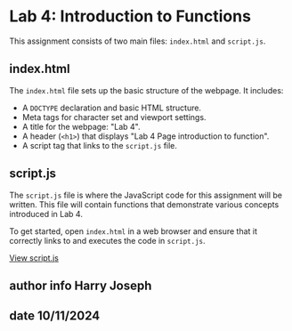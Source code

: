 # Lab 4: Introduction to Functions

This assignment consists of two main files: `index.html` and `script.js`.

## index.html

The `index.html` file sets up the basic structure of the webpage. It includes:

- A `DOCTYPE` declaration and basic HTML structure.
- Meta tags for character set and viewport settings.
- A title for the webpage: "Lab 4".
- A header (`<h1>`) that displays "Lab 4 Page introduction to function".
- A script tag that links to the `script.js` file.

## script.js

The `script.js` file is where the JavaScript code for this assignment will be written. This file will contain functions that demonstrate various concepts introduced in Lab 4.

To get started, open `index.html` in a web browser and ensure that it correctly links to and executes the code in `script.js`.

[View script.js](./script.js)

## author info Harry Joseph

## date 10/11/2024